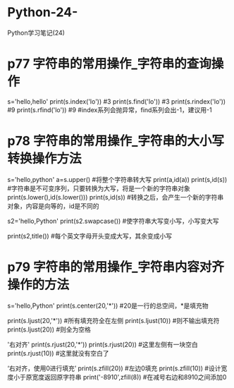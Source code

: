 # Python-24-
Python学习笔记(24)
# p77 字符串的常用操作_字符串的查询操作
s='hello,hello'
print(s.index('lo'))  #3
print(s.find('lo'))  #3
print(s.rindex('lo'))  #9
print(s.rfind('lo'))  #9
#index系列会抛异常，find系列会出-1，建议用-1



# p78 字符串的常用操作_字符串的大小写转换操作方法
s='hello,python'
a=s.upper()  #将整个字符串转大写
print(a,id(a))
print(s,id(s))  #字符串是不可变序列，只要转换为大写，将是一个新的字符串对象
print(s.lower(),id(s.lower()))
print(s,id(s))  #转换之后，会产生一个新的字符串对象，内容是向等的，id是不同的

s2='hello,Python'
print(s2.swapcase())  #使字符串大写变小写，小写变大写

print(s2,title())  #每个英文字母开头变成大写，其余变成小写



# p79 字符串的常用操作_字符串内容对齐操作的方法
s='hello,Python'
print(s.center(20,'*'))  #20是一行的总空间，*是填充物

print(s.ljust(20,'*'))  #所有填充符全在左侧
print(s.ljust(10))  #则不输出填充符
print(s.ljust(20))  #则全为空格

'右对齐'
print(s.rjust(20,'*'))
print(s.rjust(20))  #这里左侧有一块空白
print(s.rjust(10))  #这里就没有空白了

‘右对齐，使用0进行填充’
print(s.zfill(20))  #左边0填充
print(s.zfill(10))  #设计宽度小于原宽度返回原字符串
print('-8910',zfill(8))  #在减号右边和8910之间添加0
